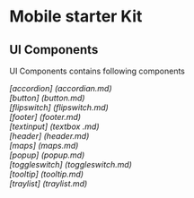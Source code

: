 Mobile starter Kit
================================

UI Components
--------------------------------
UI Components contains following components

*[accordion] (accordian.md)*  
*[button] (button.md)*      
*[flipswitch] (flipswitch.md)*  
*[footer] (footer.md)*  
*[textinput] (textbox .md)*  
*[header] (header.md)*  
*[maps] (maps.md)*  
*[popup] (popup.md)*  
*[toggleswitch] (toggleswitch.md)*  
*[tooltip] (tooltip.md)*  
*[traylist] (traylist.md)*  

    
  

